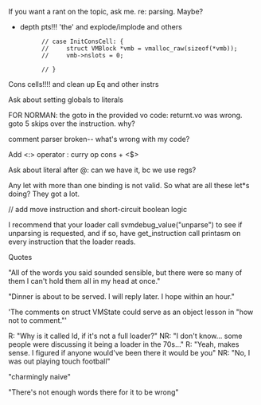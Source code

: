 If you want a rant on the topic, ask me. re: parsing. Maybe?
- depth pts!!! 'the' and explode/implode and others

            // case InitConsCell: {
            //     struct VMBlock *vmb = vmalloc_raw(sizeof(*vmb));
            //     vmb->nslots = 0;

            // }

Cons cells!!!! and clean up Eq and other instrs


Ask about setting globals to literals

FOR NORMAN: the goto in the provided vo code: returnt.vo was wrong. 
goto 5 skips over the instruction. why?

comment parser broken-- what's wrong with my code?


Add <:> operator : curry op cons + <$>

Ask about literal after @: can we have it, bc we use regs?

Any let with more than one binding is not valid. So what are all these let*s
doing? They got a lot. 

// add move instruction and short-circuit boolean logic


I recommend that your loader call svmdebug_value("unparse") to see if unparsing 
is requested, and if so, have get_instruction call printasm on every 
instruction that the loader reads.


Quotes

"All of the words you said sounded sensible, but there were so many of them 
I can't hold them all in my head at once."

"Dinner is about to be served. I will reply later. I hope within an hour."

'The comments on struct VMState could serve as an object lesson in 
"how not to comment."'

R: "Why is it called ld, if it's not a full loader?"
NR: "I don't know... some people were discussing it being a loader in the 70s..."
R: "Yeah, makes sense. I figured if anyone would've been there it would be you"
NR: "No, I was out playing touch football"


"charmingly naive"

"There's not enough words there for it to be wrong"